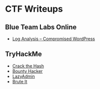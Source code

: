
<!DOCTYPE html>
<html lang="en">
<head>
    <meta charset="UTF-8">
    <meta name="viewport" content="width=device-width, initial-scale=1.0">
    <title>Writeups</title>
    <link rel="stylesheet" href="index.css">
</head>
<body>
<h1 id="-ctf-writeups-"><strong>CTF Writeups</strong></h2>
<h2 id="-blue-team-labs-online-"><strong>Blue Team Labs Online</strong></h2>
<ul>
    <li><a href="/writeups/btlo/log-analysis–compromised-wordpress.html">Log Analysis – Compromised WordPress</a></li>
</ul>
<h2><strong>TryHackMe</strong></h2>
<ul>
    <li><a href="/writeups/tryhackme/crack-the-hash.html">Crack the Hash</a></li>
    <li><a href="/writeups/tryhackme/bounty-hacker.html">Bounty Hacker</a></li>
    <li><a href="/writeups/tryhackme/lazy-admin.html">LazyAdmin</a></li>
    <li><a href="/writeups/tryhackme/brute-it.html">Brute It</a></li>
</ul>
</body>
</html>
